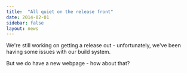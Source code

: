 ```yaml
---
title:  "All quiet on the release front"
date: 2014-02-01
sidebar: false
layout: news
---
```


We're still working on getting a release out - unfortunately, we've been having some issues with our build system.

But we do have a new webpage - how about that?
